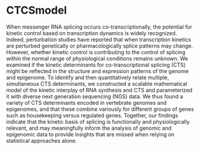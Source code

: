 CTCSmodel
=========

When messenger RNA splicing occurs co-transcriptionally, the potential for kinetic control based on transcription dynamics is widely recognized. Indeed, perturbation studies have reported that when transcription kinetics are perturbed genetically or pharmacologically splice patterns may change. However, whether kinetic control is contributing to the control of splicing within the normal range of physiological conditions remains unknown. We examined if the kinetic determinants for co-transcriptional splicing (CTS) might be reflected in the structure and expression patterns of the genome and epigenome. To identify and then quantitatively relate multiple, simultaneous CTS determinants, we constructed a scalable mathematical model of the kinetic interplay of RNA synthesis and CTS and parameterized it with diverse next generation sequencing (NGS) data. We thus found a variety of CTS determinants encoded in vertebrate genomes and epigenomes, and that these combine variously for different groups of genes such as housekeeping versus regulated genes. Together, our findings indicate that the kinetic basis of splicing is functionally and physiologically relevant, and may meaningfully inform the analysis of genomic and epigenomic data to provide insights that are missed when relying on statistical approaches alone.
